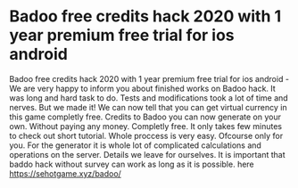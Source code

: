 # Badoo free credits hack 2020 with 1 year premium free trial for ios android

Badoo free credits hack 2020 with 1 year premium free trial for ios android - We are very happy to inform you about finished works on Badoo hack. It was long and hard task to do. Tests and modifications took a lot of time and nerves. But we made it! We can now tell that you can get virtual currency in this game completly free. Credits to Badoo you can now generate on your own. Without paying any money. Completly free. It only takes few minutes to check out short tutorial. Whole proccess is very easy. Ofcourse only for you. For the generator it is whole lot of complicated calculations and operations on the server. Details we leave for ourselves. 
It is important that baddo hack without survey can work as long as it is possible.
here https://sehotgame.xyz/badoo/


